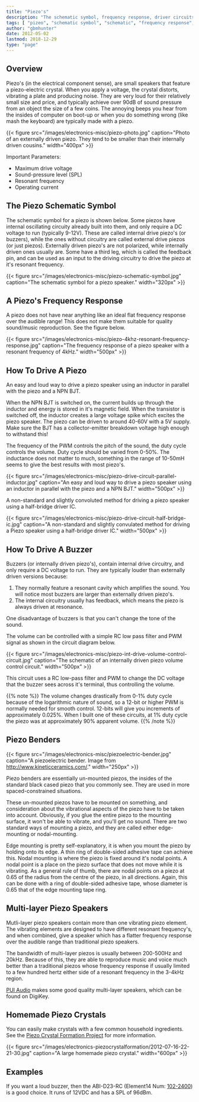 ```yaml
---
title: "Piezo's"
description: "The schematic symbol, frequency response, driver circuits, benders, multi-layer speakers, homemade crystals and more info about Piezos."
tags: [ "pizeo", "schematic symbol", "schematic", "frequency response", "driver circuit", "crystal" ]
author: "gbmhunter"
date: 2012-05-02
lastmod: 2018-12-29
type: "page"
---
```


## Overview

Piezo's (in the electrical component sense), are small speakers that feature a piezo-electric crystal. When you apply a voltage, the crystal distorts, vibrating a plate and producing noise. They are very loud for their relatively small size and price, and typically achieve over 90dB of sound pressure from an object the size of a few coins. The annoying beeps you hear from the insides of computer on boot-up or when you do something wrong (like mash the keyboard) are typically made with a piezo.

{{< figure src="/images/electronics-misc/piezo-photo.jpg" caption="Photo of an externally driven piezo. They tend to be smaller than their internally driven cousins."  width="400px" >}}

Important Parameters:

* Maximum drive voltage
* Sound-pressure level (SPL)
* Resonant frequency
* Operating current

## The Piezo Schematic Symbol

The schematic symbol for a piezo is shown below. Some piezos have internal oscillating circuity already built into them, and only require a DC voltage to run (typically 9-12V). These are called internal drive piezo's (or buzzers), while the ones without circuitry are called external drive piezos (or just piezos). Externally driven piezo's are not polarized, while internally driven ones usually are. Some have a third leg, which is called the feedback pin, and can be used as an input to the driving circuitry to drive the piezo at it's resonant frequency.

{{< figure src="/images/electronics-misc/piezo-schematic-symbol.jpg" caption="The schematic symbol for a piezo speaker."  width="320px" >}}

## A Piezo's Frequency Response

A piezo does not have near anything like an ideal flat frequency response over the audible range! This does not make them suitable for quality sound/music reproduction. See the figure below.

{{< figure src="/images/electronics-misc/piezo-4khz-resonant-frequency-response.jpg" caption="The frequency response of a piezo speaker with a resonant frequency of 4kHz."  width="500px" >}}

## How To Drive A Piezo

An easy and loud way to drive a piezo speaker using an inductor in parallel with the piezo and a NPN BJT.

When the NPN BJT is switched on, the current builds up through the inductor and energy is stored in it's magnetic field. When the transistor is switched off, the inductor creates a large voltage spike which excites the piezo speaker. The piezo can be driven to around 40-60V with a 5V supply. Make sure the BJT has a collector-emitter breakdown voltage high enough to withstand this!

The frequency of the PWM controls the pitch of the sound, the duty cycle controls the volume. Duty cycle should be varied from 0-50%. The inductance does not matter to much, something in the range of 10-50mH seems to give the best results with most piezo's.

{{< figure src="/images/electronics-misc/piezo-drive-circuit-parallel-inductor.jpg" caption="An easy and loud way to drive a piezo speaker using an inductor in parallel with the piezo and a NPN BJT."  width="500px" >}}

A non-standard and slightly convoluted method for driving a piezo speaker using a half-bridge driver IC.

{{< figure src="/images/electronics-misc/piezo-drive-circuit-half-bridge-ic.jpg" caption="A non-standard and slightly convulated method for driving a Piezo speaker using a half-bridge driver IC."  width="500px" >}}

## How To Drive A Buzzer

Buzzers (or internally driven piezo's), contain internal drive circuitry, and only require a DC voltage to run. They are typically louder than externally driven versions because:

1. They normally feature a resonant cavity which amplifies the sound. You will notice most buzzers are larger than externally driven piezo's.
2. The internal circuitry usually has feedback, which means the piezo is always driven at resonance.

One disadvantage of buzzers is that you can't change the tone of the sound.

The volume can be controlled with a simple RC low pass filter and PWM signal as shown in the circuit diagram below.

{{< figure src="/images/electronics-misc/piezo-int-drive-volume-control-circuit.jpg" caption="The schematic of an internally driven piezo volume control circuit."  width="500px" >}}

This circuit uses a RC low-pass filter and PWM to change the DC voltage that the buzzer sees across it's terminal, thus controlling the volume.

{{% note %}}
The volume changes drastically from 0-1% duty cycle because of the logarithmic nature of sound, so a 12-bit or higher PWM is normally needed for smooth control. 12-bits will give you increments of approximately 0.025%. When I built one of these circuits, at 1% duty cycle the piezo was at approximately 90% apparent volume.
{{% /note %}}

## Piezo Benders

{{< figure src="/images/electronics-misc/piezoelectric-bender.jpg" caption="A piezoelectric bender. Image from http://www.kineticceramics.com/."  width="250px" >}}

Piezo benders are essentially un-mounted piezos, the insides of the standard black cased piezo that you commonly see. They are used in more spaced-constrained situations.

These un-mounted piezos have to be mounted on something, and consideration about the vibrational aspects of the piezo have to be taken into account. Obviously, if you glue the entire piezo to the mounting surface, it won't be able to vibrate, and you'll get no sound. There are two standard ways of mounting a piezo, and they are called either edge-mounting or nodal-mounting.

Edge mounting is pretty self-explanatory, it is when you mount the piezo by holding onto its edge. A thin ring of double-sided adhesive tape can achieve this. Nodal mounting is where the piezo is fixed around it's nodal points. A nodal point is a place on the piezo surface that does not move while it is vibrating. As a general rule of thumb, there are nodal points on a piezo at 0.65 of the radius from the centre of the piezo, in all directions. Again, this can be done with a ring of double-sided adhesive tape, whose diameter is 0.65 that of the edge mounting tape ring.

## Multi-layer Piezo Speakers

Mutli-layer piezo speakers contain more than one vibrating piezo element. The vibrating elements are designed to have different resonant frequency's, and when combined, give a speaker which has a flatter frequency response over the audible range than traditional piezo speakers.

The bandwidth of multi-layer piezos is usually between 200-500Hz and 20kHz. Because of this, they are able to reproduce music and voice much better than a traditional piezos whose frequency response if usually limited to a few hundred hertz either side of a resonant frequency in the 3-4kHz region.

[PUI Audio](http://www.puiaudio.com/) makes some good quality multi-layer speakers, which can be found on DigiKey.

## Homemade Piezo Crystals

You can easily make crystals with a few common household ingredients. See the [Piezo Crystal Formation Project](/electronics/projects/piezo-crystal-formation) for more information.

{{< figure src="/images/electronics-piezocrystalformation/2012-07-16-22-21-30.jpg" caption="A large homemade piezo crystal."  width="600px" >}}

## Examples

If you want a loud buzzer, then the ABI-D23-RC (Element14 Num: [102-2400](http://nz.element14.com/pro-signal/abi-023-rc/piezo-buzzer-12vdc-leads/dp/1022400)) is a good choice. It runs of 12VDC and has a SPL of 96dBm.
